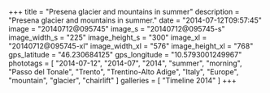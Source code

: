 +++
title = "Presena glacier and mountains in summer"
description = "Presena glacier and mountains in summer."
date = "2014-07-12T09:57:45"
image = "20140712@095745"
image_s = "20140712@095745-s"
image_width_s = "225"
image_height_s = "300"
image_xl = "20140712@095745-xl"
image_width_xl = "576"
image_height_xl = "768"
gps_latitude = "46.230684125"
gps_longitude = "10.5793001249967"
phototags = [ "2014-07-12", "2014-07", "2014", "summer", "morning", "Passo del Tonale", "Trento", "Trentino-Alto Adige", "Italy", "Europe", "mountain", "glacier", "chairlift" ]
galleries = [ "Timeline 2014" ]
+++

